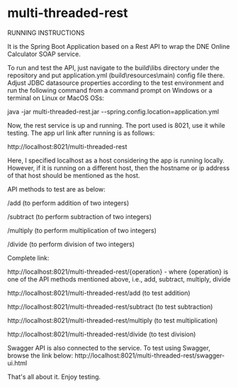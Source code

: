 # multi-threaded-rest

RUNNING INSTRUCTIONS

It is the Spring Boot Application based on a Rest API to wrap the DNE Online Calculator SOAP service.

To run and test the API, just navigate to the build\libs directory under the repository and put application.yml (build\resources\main) config file there. Adjust JDBC datasource properties according to the test environment and run the following command from a command prompt on Windows or a terminal on Linux or MacOS OSs:

java -jar multi-threaded-rest.jar --spring.config.location=application.yml

Now, the rest service is up and running. The port used is 8021, use it while testing. The app url link after running is as follows:

http://localhost:8021/multi-threaded-rest

Here, I specified localhost as a host considering the app is running locally. However, if it is running on a different host, then the hostname or ip address of that host should be mentioned as the host.


API methods to test are as below:

/add      (to perform addition of two integers)

/subtract (to perform subtraction of two integers)

/multiply (to perform multiplication of two integers)

/divide   (to perform division of two integers)


Complete link:

http://localhost:8021/multi-threaded-rest/{operation} - where {operation} is one of the API methods mentioned above, i.e., add, subtract, multiply, divide

http://localhost:8021/multi-threaded-rest/add       (to test addition)

http://localhost:8021/multi-threaded-rest/subtract  (to test subtraction)

http://localhost:8021/multi-threaded-rest/multiply  (to test multiplication)

http://localhost:8021/multi-threaded-rest/divide    (to test division)

Swagger API is also connected to the service. To test using Swagger, browse the link below:
http://localhost:8021/multi-threaded-rest/swagger-ui.html

That's all about it. Enjoy testing.
